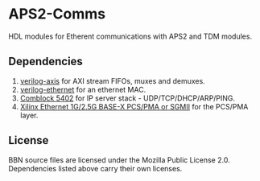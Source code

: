 # APS2-Comms

HDL modules for Etherent communications with APS2 and TDM modules.

## Dependencies

1. [verilog-axis](https://github.com/alexforencich/verilog-axis) for AXI stream FIFOs, muxes and demuxes.
2. [verilog-ethernet](https://github.com/alexforencich/verilog-ethernet) for an ethernet MAC.
3. [Comblock 5402](http://comblock.com/com5402soft.html) for IP server stack - UDP/TCP/DHCP/ARP/PING.
4. [Xilinx Ethernet 1G/2.5G BASE-X PCS/PMA or SGMII](https://www.xilinx.com/products/intellectual-property/do-di-gmiito1gbsxpcs.html) for the PCS/PMA layer.

## License

BBN source files are licensed under the Mozilla Public License 2.0.  Dependencies
listed above carry their own licenses.
